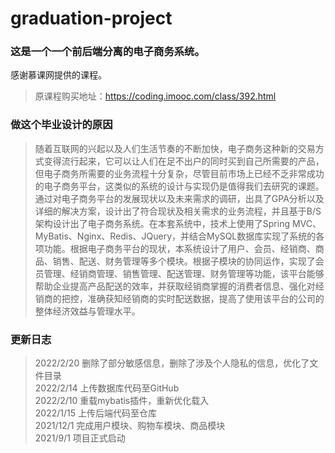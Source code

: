 # graduation-project
### 这是一个一个前后端分离的电子商务系统。
感谢慕课网提供的课程。
> 原课程购买地址：https://coding.imooc.com/class/392.html<br>
### 做这个毕业设计的原因
>随着互联网的兴起以及人们生活节奏的不断加快，电子商务这种新的交易方式变得流行起来，它可以让人们在足不出户的同时买到自己所需要的产品，但电子商务所需要的业务流程十分复杂，尽管目前市场上已经不乏非常成功的电子商务平台，这类似的系统的设计与实现仍是值得我们去研究的课题。<br>
通过对电子商务平台的发展现状以及未来需求的调研，出具了GPA分析以及详细的解决方案，设计出了符合现状及相关需求的业务流程，并且基于B/S架构设计出了电子商务系统。在本套系统中，技术上使用了Spring MVC、MyBatis、Nginx、Redis、JQuery，并结合MySQL数据库实现了系统的各项功能。根据电子商务平台的现状，本系统设计了用户、会员、经销商、商品、销售、配送、财务管理等多个模块。根据子模块的协同运作，实现了会员管理、经销商管理、销售管理、配送管理、财务管理等功能，该平台能够帮助企业提高产品配送的效率，并获取经销商掌握的消费者信息、强化对经销商的把控，准确获知经销商的实时配送数据，提高了使用该平台的公司的整体经济效益与管理水平。
### 更新日志
>2022/2/20 删除了部分敏感信息，删除了涉及个人隐私的信息，优化了文件目录<br>
>2022/2/14 上传数据库代码至GitHub<br>
>2022/2/10 重载mybatis插件，重新优化载入<br>
>2022/1/15 上传后端代码至仓库<br>
>2021/12/1 完成用户模块、购物车模块、商品模块<br>
>2021/9/1 项目正式启动
